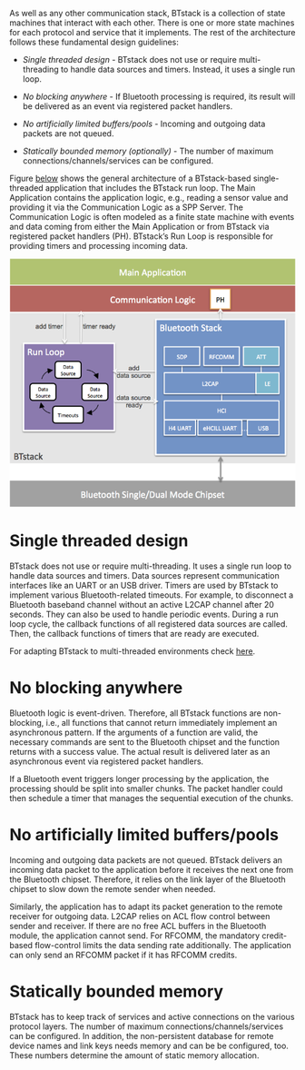 As well as any other communication stack, BTstack is a collection of
state machines that interact with each other. There is one or more state
machines for each protocol and service that it implements. The rest of
the architecture follows these fundamental design guidelines:

-   *Single threaded design* - BTstack does not use or require
    multi-threading to handle data sources and timers. Instead, it uses
    a single run loop.

-   *No blocking anywhere* - If Bluetooth processing is required, its
    result will be delivered as an event via registered packet handlers.

-   *No artificially limited buffers/pools* - Incoming and outgoing data
    packets are not queued.

-   *Statically bounded memory (optionally)* - The number of maximum
    connections/channels/services can be configured.

Figure [below](#fig:BTstackArchitecture) shows the general architecture of a
BTstack-based single-threaded application that includes the BTstack run loop. 
The Main Application contains the application logic, e.g., reading a sensor value and
providing it via the Communication Logic as a SPP Server. The
Communication Logic is often modeled as a finite state machine with
events and data coming from either the Main Application or from BTstack
via registered packet handlers (PH). BTstack’s Run Loop is responsible
for providing timers and processing incoming data.

<a name="fig:BTstackArchitecture"></a> 

![Architecture of a BTstack-based application.](picts/btstack-architecture.png)

# Single threaded design

BTstack does not use or require multi-threading. It uses a single run
loop to handle data sources and timers. Data sources represent
communication interfaces like an UART or an USB driver. Timers are used
by BTstack to implement various Bluetooth-related timeouts. For example,
to disconnect a Bluetooth baseband channel without an active L2CAP
channel after 20 seconds. They can also be used to handle periodic
events. During a run loop cycle, the callback functions of all 
registered data sources are called. Then, the callback functions of
timers that are ready are executed.

For adapting BTstack to multi-threaded environments check [here](integration/#sec:multithreading).

# No blocking anywhere

Bluetooth logic is event-driven. Therefore, all BTstack functions are
non-blocking, i.e., all functions that cannot return immediately
implement an asynchronous pattern. If the arguments of a function are
valid, the necessary commands are sent to the Bluetooth chipset and the
function returns with a success value. The actual result is delivered
later as an asynchronous event via registered packet handlers.

If a Bluetooth event triggers longer processing by the application, the
processing should be split into smaller chunks. The packet handler could
then schedule a timer that manages the sequential execution of the
chunks.

# No artificially limited buffers/pools

Incoming and outgoing data packets are not queued. BTstack delivers an
incoming data packet to the application before it receives the next one
from the Bluetooth chipset. Therefore, it relies on the link layer of
the Bluetooth chipset to slow down the remote sender when needed.

Similarly, the application has to adapt its packet generation to the
remote receiver for outgoing data. L2CAP relies on ACL flow control
between sender and receiver. If there are no free ACL buffers in the
Bluetooth module, the application cannot send. For RFCOMM, the mandatory
credit-based flow-control limits the data sending rate additionally. The
application can only send an RFCOMM packet if it has RFCOMM credits.

# Statically bounded memory

BTstack has to keep track of services and active connections on the
various protocol layers. The number of maximum
connections/channels/services can be configured. In addition, the
non-persistent database for remote device names and link keys needs
memory and can be be configured, too. These numbers determine the amount
of static memory allocation.